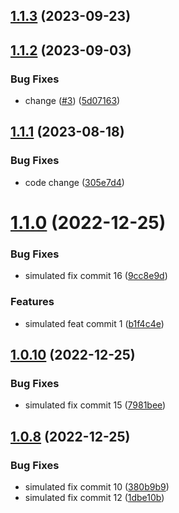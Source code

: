 ## [1.1.3](https://github.com/shtaif/my-general-test-ground-project/compare/v1.1.2...v1.1.3) (2023-09-23)

## [1.1.2](https://github.com/shtaif/my-general-test-ground-project/compare/v1.1.1...v1.1.2) (2023-09-03)


### Bug Fixes

* change ([#3](https://github.com/shtaif/my-general-test-ground-project/issues/3)) ([5d07163](https://github.com/shtaif/my-general-test-ground-project/commit/5d07163cbf3f3d219849edc29bb6bc6710074a3b))

## [1.1.1](https://github.com/shtaif/my-general-test-ground-project/compare/v1.1.0...v1.1.1) (2023-08-18)


### Bug Fixes

* code change ([305e7d4](https://github.com/shtaif/my-general-test-ground-project/commit/305e7d47d7c374a8826d8abe3442bea097662e23))

# [1.1.0](https://github.com/shtaif/my-general-test-ground-project/compare/v1.0.10...v1.1.0) (2022-12-25)


### Bug Fixes

* simulated fix commit 16 ([9cc8e9d](https://github.com/shtaif/my-general-test-ground-project/commit/9cc8e9df2fcf31a0ea188727293564367bd3b105))


### Features

* simulated feat commit 1 ([b1f4c4e](https://github.com/shtaif/my-general-test-ground-project/commit/b1f4c4e04ccd4256fba8897ec1874e19aeb9ef25))

## [1.0.10](https://github.com/shtaif/my-general-test-ground-project/compare/v1.0.9...v1.0.10) (2022-12-25)


### Bug Fixes

* simulated fix commit 15 ([7981bee](https://github.com/shtaif/my-general-test-ground-project/commit/7981beeb18b6baf34e0c4a2e5d298bb88564de83))

## [1.0.8](https://github.com/shtaif/my-general-test-ground-project/compare/v1.0.7...v1.0.8) (2022-12-25)


### Bug Fixes

* simulated fix commit 10 ([380b9b9](https://github.com/shtaif/my-general-test-ground-project/commit/380b9b998bb0a11c0ef49fc695a203a550d3d5ec))
* simulated fix commit 12 ([1dbe10b](https://github.com/shtaif/my-general-test-ground-project/commit/1dbe10bbbdc58d4372218ce4d2b4adb011fa9782))
